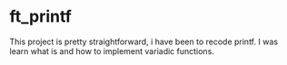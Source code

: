 # ft_printf
This project is pretty straightforward, i have been to recode printf. I was learn what is and how to implement variadic functions.
